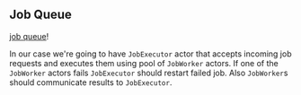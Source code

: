 ## Job Queue
 
[job queue](https://en.wikipedia.org/wiki/Job_queue)!
 
In our case we're going to have `JobExecutor` actor that accepts incoming job requests and executes them using pool of `JobWorker` actors. If one of the `JobWorker` actors fails `JobExecutor` should restart failed job. Also `JobWorker`s should communicate results to `JobExecutor`.


